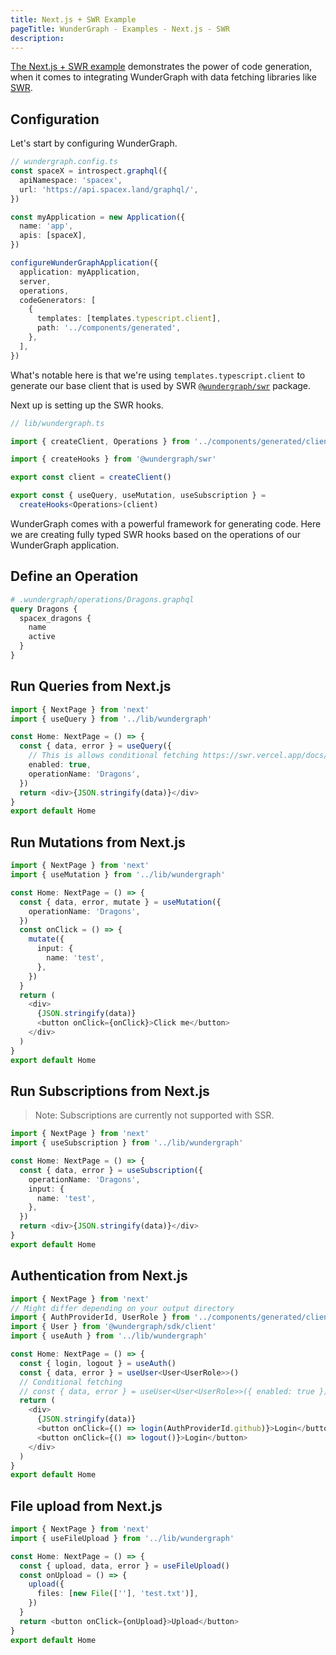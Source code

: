 ```yaml
---
title: Next.js + SWR Example
pageTitle: WunderGraph - Examples - Next.js - SWR
description:
---
```


[The Next.js + SWR example](https://github.com/wundergraph/wundergraph/tree/main/examples/nextjs-swr) demonstrates the power of
code generation,
when it comes to integrating WunderGraph with data fetching libraries like [SWR](https://swr.vercel.app/).

## Configuration

Let's start by configuring WunderGraph.

```typescript
// wundergraph.config.ts
const spaceX = introspect.graphql({
  apiNamespace: 'spacex',
  url: 'https://api.spacex.land/graphql/',
})

const myApplication = new Application({
  name: 'app',
  apis: [spaceX],
})

configureWunderGraphApplication({
  application: myApplication,
  server,
  operations,
  codeGenerators: [
    {
      templates: [templates.typescript.client],
      path: '../components/generated',
    },
  ],
})
```

What's notable here is that we're using `templates.typescript.client` to generate our base client that is used by SWR [`@wundergraph/swr`](https://github.com/wundergraph/wundergraph/tree/main/packages/swr) package.

Next up is setting up the SWR hooks.

```ts
// lib/wundergraph.ts

import { createClient, Operations } from '../components/generated/client'

import { createHooks } from '@wundergraph/swr'

export const client = createClient()

export const { useQuery, useMutation, useSubscription } =
  createHooks<Operations>(client)
```

WunderGraph comes with a powerful framework for generating code.
Here we are creating fully typed SWR hooks based on the operations of our WunderGraph application.

## Define an Operation

```graphql
# .wundergraph/operations/Dragons.graphql
query Dragons {
  spacex_dragons {
    name
    active
  }
}
```

## Run Queries from Next.js

```typescript
import { NextPage } from 'next'
import { useQuery } from '../lib/wundergraph'

const Home: NextPage = () => {
  const { data, error } = useQuery({
    // This is allows conditional fetching https://swr.vercel.app/docs/conditional-fetching
    enabled: true,
    operationName: 'Dragons',
  })
  return <div>{JSON.stringify(data)}</div>
}
export default Home
```

## Run Mutations from Next.js

```typescript
import { NextPage } from 'next'
import { useMutation } from '../lib/wundergraph'

const Home: NextPage = () => {
  const { data, error, mutate } = useMutation({
    operationName: 'Dragons',
  })
  const onClick = () => {
    mutate({
      input: {
        name: 'test',
      },
    })
  }
  return (
    <div>
      {JSON.stringify(data)}
      <button onClick={onClick}>Click me</button>
    </div>
  )
}
export default Home
```

## Run Subscriptions from Next.js

> Note: Subscriptions are currently not supported with SSR.

```typescript
import { NextPage } from 'next'
import { useSubscription } from '../lib/wundergraph'

const Home: NextPage = () => {
  const { data, error } = useSubscription({
    operationName: 'Dragons',
    input: {
      name: 'test',
    },
  })
  return <div>{JSON.stringify(data)}</div>
}
export default Home
```

## Authentication from Next.js

```typescript
import { NextPage } from 'next'
// Might differ depending on your output directory
import { AuthProviderId, UserRole } from '../components/generated/client'
import { User } from '@wundergraph/sdk/client'
import { useAuth } from '../lib/wundergraph'

const Home: NextPage = () => {
  const { login, logout } = useAuth()
  const { data, error } = useUser<User<UserRole>>()
  // Conditional fetching
  // const { data, error } = useUser<User<UserRole>>({ enabled: true });
  return (
    <div>
      {JSON.stringify(data)}
      <button onClick={() => login(AuthProviderId.github)}>Login</button>
      <button onClick={() => logout()}>Login</button>
    </div>
  )
}
export default Home
```

## File upload from Next.js

```typescript
import { NextPage } from 'next'
import { useFileUpload } from '../lib/wundergraph'

const Home: NextPage = () => {
  const { upload, data, error } = useFileUpload()
  const onUpload = () => {
    upload({
      files: [new File([''], 'test.txt')],
    })
  }
  return <button onClick={onUpload}>Upload</button>
}
export default Home
```
